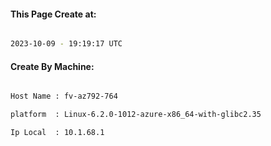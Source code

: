 
   
#### This Page Create at:

```bash

2023-10-09 - 19:19:17 UTC

```

#### Create By Machine:

```bash

Host Name : fv-az792-764

platform  : Linux-6.2.0-1012-azure-x86_64-with-glibc2.35

Ip Local  : 10.1.68.1

```

